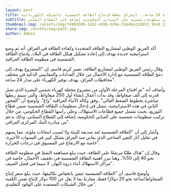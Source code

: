 ```yaml
---
layout: post
title: كهرباء لمدة 24 ساعة.. العراق يخطط لإدماج الطاقة الشمسية بالشبكة الكهربائية
subtitle: تركيب منظومات شمسية على المباني الحكومية إضافة إلى القطاع السكني
thumbnail-img: /assets/img/f4969280-1a52-438b-b26e-53e48a12db53_16x9_1200x676.webp
share-img: /assets/img/path.jpg
author: Admin
---
```


أكد الفريق الوطني لمشاريع الطاقة المتجددة وكفاءة الطاقة في العراق، أنه تم وضع استراتيجية جديدة تهدف إلى إعادة تشكيل هيكل الطاقة في البلاد، بإدماج الطاقة الشمسية في منظومة الطاقة العراقية.

وقال رئيس الفريق الوطني لمشاريع الطاقة، نصير كريم قاسم، إن "المشروع يهدف إلى دمج الطاقة الشمسية مع إدارة الأحمال من خلال العدادات والمقاييس الذكية في مختلف محافظات العراق، بهدف توفير الكهرباء على مدار 24 ساعة".

وأضاف أنه "تم افتتاح المرحلة الأولى من مشروع محطة كهرباء شمس البصرة الذي تصل قدرته إلى ألف ميغاواط، وقد بدأت أعمال إنشاء أول 250 ميغاواط، والتي سيتم ربطها مباشرة بخطوط الضغط العالي"، وفق وكالة الأنباء العراقية "واع".
وأوضح أن "المحور الثاني في هذه الاستراتيجية، يتمثل في إدخال منظومات الطاقة الشمسية ضمن قطاع التوزيع، بحيث تشمل جميع قطاعات الاستهلاك، وعلى رأسها القطاع الحكومي، من خلال تركيب منظومات شمسية على المباني الحكومية، إضافة إلى القطاع السكني، وذلك بدعم من مبادرة البنك المركزي العراقي".

وأشار إلى أن "الطاقة الشمسية تُعد صديقة للبيئة ولا تُسبب انبعاثات ملوثة، مما يسهم في تقليل آثار التغير المناخي الذي يعاني منه العراق بشكل كبير في السنوات الأخيرة، خاصة مع الارتفاع غير المسبوق في درجات الحرارة".

وقال إن "هناك طلبًا مرتفعًا على الطاقة، حيث تبلغ مساهمة النفط في منظومة الطاقة نحو 40 إلى 50%، وهنا تبرز أهمية الطاقة الشمسية في تخفيف الأحمال، خاصة في مراكز الاستهلاك أثناء ذروة النهار، لا سيما في فصل الصيف".

وأوضح قاسم، أن "الطاقة الشمسية تتميز بانخفاض تكاليفها، حيث يبلغ سعر إنتاج الميغاواط/ساعة نحو 20 دولارًا فقط، مقارنةً بما لا يقل عن 100 دولار لإنتاج نفس الكمية من خلال الشبكات المعتمدة على الوقود التقليدي".
